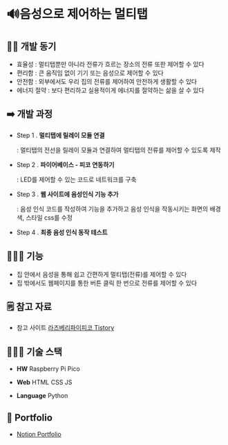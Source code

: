 # 🔊음성으로 제어하는 멀티탭

## ✊🏻 개발 동기

- 효율성 : 멀티탭뿐만 아니라 전류가 흐르는 장소의 전류 또한 제어할 수 있다
- 편리함 : 큰 움직임 없이 기기 또는 음성으로 제어할 수 있다
- 안전함 : 외부에서도 우리 집의 전류를 제어하여 안전하게 생활할 수 있다
- 에너지 절약 : 보다 편리하고 실용적이게 에너지를 절약하는 삶을 살 수 있다

## ➡️ 개발 과정

- Step 1 . **멀티탭에 릴레이 모듈 연결**
    
    : 멀티탭의 전선을 릴레이 모듈과 연결하여 멀티탭의 전류를 제어할 수 있도록 제작
    
- Step 2 . **파이어베이스 - 피코 연동하기**
    
    : LED를 제어할 수 있는 코드로 네트워크를 구축
    
- Step 3 . **웹 사이트에 음성인식 기능 추가**
    
    : 음성 인식 코드를 작성하여 기능을 추가하고 음성 인식을 작동시키는 화면의 배경색, 스타일 css를 수정
    
- Step 4 . **최종 음성 인식 동작 테스트**

## 🧑🏻‍💻 기능
- 집 안에서 음성을 통해 쉽고 간편하게 멀티탭(전류)를 제어할 수 있다
- 집 밖에서도 웹페이지를 통한 버튼 클릭 한 번으로 전류를 제어할 수 있다

## 🗒️ 참고 자료

- 참고 사이트
[라즈베리파이피코 Tistory](https://pythonkorea.com/75#toc8)

## 👩🏻‍💻 기술 스택

- **HW**
Raspberry Pi Pico

- **Web**
HTML
CSS
JS

- **Language**
Python

## 📖 Portfolio
- [Notion Portfolio](https://www.notion.so/choxaeonian/2023-BSSM-1ccc37e7d0234676a7cc8e844a312cf4)